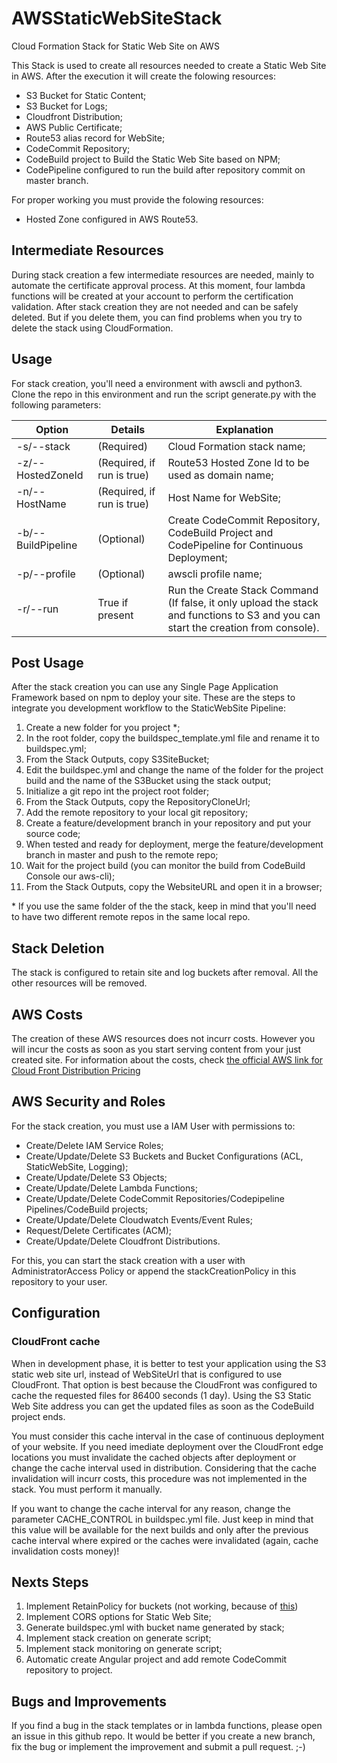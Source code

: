 # AWSStaticWebSiteStack
Cloud Formation Stack for Static Web Site on AWS

This Stack is used to create all resources needed to create a Static Web Site in AWS. After the execution it will create the folowing resources:
* S3 Bucket for Static Content;
* S3 Bucket for Logs;
* Cloudfront Distribution;
* AWS Public Certificate;
* Route53 alias record for WebSite;
* CodeCommit Repository;
* CodeBuild project to Build the Static Web Site based on NPM;
* CodePipeline configured to run the build after repository commit on master branch.

For proper working you must provide the folowing resources:
* Hosted Zone configured in AWS Route53.

## Intermediate Resources
During stack creation a few intermediate resources are needed, mainly to automate the certificate approval process. At this moment, four lambda functions will be created at your account to perform the certification validation. After stack creation they are not needed and can be safely deleted. But if you delete them, you can find problems when you try to delete the stack using CloudFormation.

## Usage
For stack creation, you'll need a environment with awscli and python3. Clone the repo in this environment and run the script generate.py with the following parameters:

|Option|Details|Explanation|
| --- | --- | --- |
|-s/--stack|(Required)|Cloud Formation stack name;|
|-z/--HostedZoneId|(Required, if run is true)|Route53 Hosted Zone Id to be used as domain name;|
|-n/--HostName|(Required, if run is true)|Host Name for WebSite;|
|-b/--BuildPipeline|(Optional)|Create CodeCommit Repository, CodeBuild Project and CodePipeline for Continuous Deployment;|
|-p/--profile|(Optional)|awscli profile name;|
|-r/--run|True if present|Run the Create Stack Command (If false, it only upload the stack and functions to S3 and you can start the creation from console).|

## Post Usage
After the stack creation you can use any Single Page Application Framework based on npm to deploy your site. These are the steps to integrate you development workflow to the StaticWebSite Pipeline:
1. Create a new folder for you project \*;
2. In the root folder, copy the buildspec_template.yml file and rename it to buildspec.yml;
3. From the Stack Outputs, copy S3SiteBucket;
3. Edit the buildspec.yml and change the name of the folder for the project build and the name of the S3Bucket using the stack output;
4. Initialize a git repo int the project root folder;
5. From the Stack Outputs, copy the RepositoryCloneUrl;
6. Add the remote repository to your local git repository;
7. Create a feature/development branch in your repository and put your source code;
8. When tested and ready for deployment, merge the feature/development branch in master and push to the remote repo;
9. Wait for the project build (you can monitor the build from CodeBuild Console our aws-cli);
10. From the Stack Outputs, copy the WebsiteURL and open it in a browser;

\* If you use the same folder of the the stack, keep in mind that you'll need to have two different remote repos in the same local repo.

## Stack Deletion
The stack is configured to retain site and log buckets after removal. All the other resources will be removed.

## AWS Costs
The creation of these AWS resources does not incurr costs. However you will incur the costs as soon as you start serving content from your just created site. For information about the costs, check [the official AWS link for Cloud Front Distribution Pricing](https://docs.aws.amazon.com/AmazonCloudFront/latest/DeveloperGuide/CloudFrontPricing.html)

## AWS Security and Roles
For the stack creation, you must use a IAM User with permissions to:
* Create/Delete IAM Service Roles;
* Create/Update/Delete S3 Buckets and Bucket Configurations (ACL, StaticWebSite, Logging);
* Create/Update/Delete S3 Objects;
* Create/Update/Delete Lambda Functions;
* Create/Update/Delete CodeCommit Repositories/Codepipeline Pipelines/CodeBuild projects;
* Create/Update/Delete Cloudwatch Events/Event Rules;
* Request/Delete Certificates (ACM);
* Create/Update/Delete Cloudfront Distributions.

For this, you can start the stack creation with a user with AdministratorAccess Policy or append the stackCreationPolicy in this repository to your user.

## Configuration
### CloudFront cache
When in development phase, it is better to test your application using the S3 static web site url, instead of WebSiteUrl that is configured to use CloudFront. That option is best because the CloudFront was configured to cache the requested files for 86400 seconds (1 day). Using the S3 Static Web Site address you can get the updated files as soon as the CodeBuild project ends.

You must consider this cache interval in the case of continuous deployment of your website. If you need imediate deployment over the CloudFront edge locations you must invalidate the cached objects after deployment or change the cache interval used in distribution. Considering that the cache invalidation will incurr costs, this procedure was not implemented in the stack. You must perform it manually.

If you want to change the cache interval for any reason, change the parameter CACHE_CONTROL in buildspec.yml file. Just keep in mind that this value will be available for the next builds and only after the previous cache interval where expired or the caches were invalidated (again, cache invalidation costs money)!

## Nexts Steps
1. Implement RetainPolicy for buckets (not working, because of [this](https://stackoverflow.com/questions/39678784/))
2. Implement CORS options for Static Web Site;
3. Generate buildspec.yml with bucket name generated by stack;
4. Implement stack creation on generate script;
5. Implement stack monitoring on generate script;
6. Automatic create Angular project and add remote CodeCommit repository to project.

## Bugs and Improvements
If you find a bug in the stack templates or in lambda functions, please open an issue in this github repo. It would be better if you create a new branch, fix the bug or implement the improvement and submit a pull request. ;-)